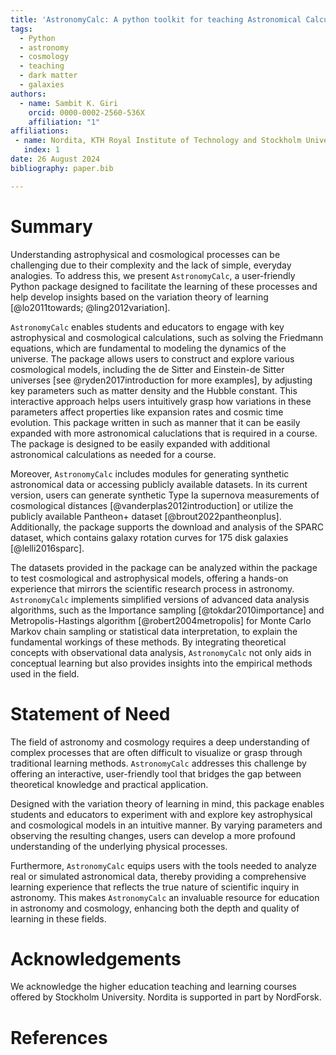 ```yaml
---
title: 'AstronomyCalc: A python toolkit for teaching Astronomical Calculations and Data Analysis methods'
tags:
  - Python
  - astronomy
  - cosmology
  - teaching
  - dark matter
  - galaxies
authors:
  - name: Sambit K. Giri
    orcid: 0000-0002-2560-536X
    affiliation: "1" 
affiliations:
 - name: Nordita, KTH Royal Institute of Technology and Stockholm University, Hannes Alfvéns väg 12, SE-106 91 Stockholm, Sweden
   index: 1
date: 26 August 2024
bibliography: paper.bib

---
```


# Summary

Understanding astrophysical and cosmological processes can be challenging due to their complexity and the lack of simple, everyday analogies. To address this, we present `AstronomyCalc`, a user-friendly Python package designed to facilitate the learning of these processes and help develop insights based on the variation theory of learning [@lo2011towards; @ling2012variation].

`AstronomyCalc` enables students and educators to engage with key astrophysical and cosmological calculations, such as solving the Friedmann equations, which are fundamental to modeling the dynamics of the universe. The package allows users to construct and explore various cosmological models, including the de Sitter and Einstein-de Sitter universes [see @ryden2017introduction for more examples], by adjusting key parameters such as matter density and the Hubble constant. This interactive approach helps users intuitively grasp how variations in these parameters affect properties like expansion rates and cosmic time evolution. This package written in such as manner that it can be easily expanded with more astronomical caluclations that is required in a course. The package is designed to be easily expanded with additional astronomical calculations as needed for a course.

Moreover, `AstronomyCalc` includes modules for generating synthetic astronomical data or accessing publicly available datasets. In its current version, users can generate synthetic Type Ia supernova measurements of cosmological distances [@vanderplas2012introduction] or utilize the publicly available Pantheon+ dataset [@brout2022pantheonplus]. Additionally, the package supports the download and analysis of the SPARC dataset, which contains galaxy rotation curves for 175 disk galaxies [@lelli2016sparc].

The datasets provided in the package can be analyzed within the package to test cosmological and astrophysical models, offering a hands-on experience that mirrors the scientific research process in astronomy. `AstronomyCalc` implements simplified versions of advanced data analysis algorithms, such as the Importance sampling [@tokdar2010importance] and Metropolis-Hastings algorithm [@robert2004metropolis] for Monte Carlo Markov chain sampling or statistical data interpretation, to explain the fundamental workings of these methods. By integrating theoretical concepts with observational data analysis, `AstronomyCalc` not only aids in conceptual learning but also provides insights into the empirical methods used in the field.

# Statement of Need

The field of astronomy and cosmology requires a deep understanding of complex processes that are often difficult to visualize or grasp through traditional learning methods. `AstronomyCalc` addresses this challenge by offering an interactive, user-friendly tool that bridges the gap between theoretical knowledge and practical application.

Designed with the variation theory of learning in mind, this package enables students and educators to experiment with and explore key astrophysical and cosmological models in an intuitive manner. By varying parameters and observing the resulting changes, users can develop a more profound understanding of the underlying physical processes.

Furthermore, `AstronomyCalc` equips users with the tools needed to analyze real or simulated astronomical data, thereby providing a comprehensive learning experience that reflects the true nature of scientific inquiry in astronomy. This makes `AstronomyCalc` an invaluable resource for education in astronomy and cosmology, enhancing both the depth and quality of learning in these fields.

# Acknowledgements

We acknowledge the higher education teaching and learning courses offered by Stockholm University. Nordita is supported in part by NordForsk.

# References
